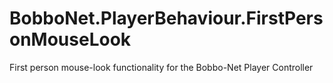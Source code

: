 # BobboNet.PlayerBehaviour.FirstPersonMouseLook
First person mouse-look functionality for the Bobbo-Net Player Controller
